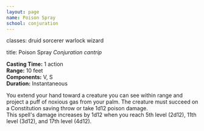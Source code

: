 ```yaml
---
layout: page
name: Poison Spray
school: conjuration
---
```

classes: druid
         sorcerer
         warlock
         wizard

title: Poison Spray 
_Conjuration cantrip_ 

**Casting Time:** 1 action    
**Range:** 10 feet    
**Components:** V, S    
**Duration:** Instantaneous 

You extend your hand toward a creature you can see within range and project a puff of noxious gas from your palm. The creature must succeed on a Constitution saving throw or take 1d12 poison damage.    
This spell's damage increases by 1d12 when you reach 5th level (2d12), 11th level (3d12), and 17th level (4d12).